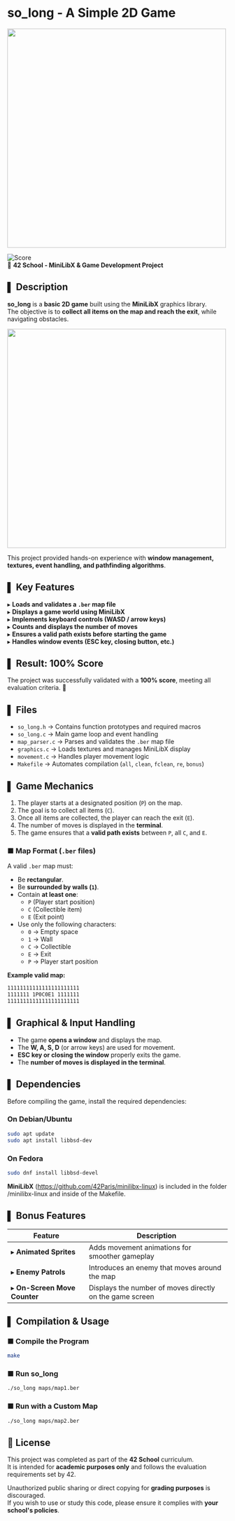 # so_long - A Simple 2D Game

<img src="https://github.com/user-attachments/assets/64aaadef-8c66-4766-9790-32f8032226f8" width="500">

![Score](https://img.shields.io/badge/Score-100%25-brightgreen)  
📌 **42 School - MiniLibX & Game Development Project**  

## ▌ Description
**so_long** is a **basic 2D game** built using the **MiniLibX** graphics library.  
The objective is to **collect all items on the map and reach the exit**, while navigating obstacles.

<img src="https://github.com/user-attachments/assets/3ebba97c-388f-4b25-8056-6c97e52cc90a" width="500">

This project provided hands-on experience with **window management, textures, event handling, and pathfinding algorithms**.

## ▌ Key Features
▸ **Loads and validates a `.ber` map file**  
▸ **Displays a game world using MiniLibX**  
▸ **Implements keyboard controls (WASD / arrow keys)**  
▸ **Counts and displays the number of moves**  
▸ **Ensures a valid path exists before starting the game**  
▸ **Handles window events (ESC key, closing button, etc.)**  

## ▌ Result: **100% Score**
The project was successfully validated with a **100% score**, meeting all evaluation criteria. 🎉

## ▌ Files
- `so_long.h` → Contains function prototypes and required macros  
- `so_long.c` → Main game loop and event handling  
- `map_parser.c` → Parses and validates the `.ber` map file  
- `graphics.c` → Loads textures and manages MiniLibX display  
- `movement.c` → Handles player movement logic  
- `Makefile` → Automates compilation (`all`, `clean`, `fclean`, `re`, `bonus`)  

## ▌ **Game Mechanics**
1. The player starts at a designated position (`P`) on the map.
2. The goal is to collect all items (`C`).
3. Once all items are collected, the player can reach the exit (`E`).
4. The number of moves is displayed in the **terminal**.
5. The game ensures that a **valid path exists** between `P`, all `C`, and `E`.

### ■ **Map Format (`.ber` files)**
A valid `.ber` map must:
- Be **rectangular**.
- Be **surrounded by walls (`1`)**.
- Contain **at least one**:
  - `P` (Player start position)
  - `C` (Collectible item)
  - `E` (Exit point)
- Use only the following characters:
  - `0` → Empty space
  - `1` → Wall
  - `C` → Collectible
  - `E` → Exit
  - `P` → Player start position

**Example valid map:**
```txt
11111111111111111111111
1111111 1P0C0E1 1111111
11111111111111111111111
```

## ▌ **Graphical & Input Handling**
- The game **opens a window** and displays the map.
- The **W, A, S, D** (or arrow keys) are used for movement.
- **ESC key or closing the window** properly exits the game.
- The **number of moves is displayed in the terminal**.

## ▌ **Dependencies**
Before compiling the game, install the required dependencies:

### **On Debian/Ubuntu**
```sh
sudo apt update  
sudo apt install libbsd-dev  
```

### **On Fedora**
```sh
sudo dnf install libbsd-devel  
```

**MiniLibX** (https://github.com/42Paris/minilibx-linux) is included in the folder /minilibx-linux and inside of the Makefile.

## ▌ **Bonus Features**
| Feature | Description |
|---------|-------------|
| ▸ **Animated Sprites** | Adds movement animations for smoother gameplay |
| ▸ **Enemy Patrols** | Introduces an enemy that moves around the map |
| ▸ **On-Screen Move Counter** | Displays the number of moves directly on the game screen |

## ▌ Compilation & Usage
### ■ **Compile the Program**
```sh
make
``` 

### ■ **Run so_long**
```sh
./so_long maps/map1.ber  
```

### ■ **Run with a Custom Map**
```sh
./so_long maps/map2.ber  
```

## 📜 License
This project was completed as part of the **42 School** curriculum.  
It is intended for **academic purposes only** and follows the evaluation requirements set by 42.  

Unauthorized public sharing or direct copying for **grading purposes** is discouraged.  
If you wish to use or study this code, please ensure it complies with **your school's policies**.  

